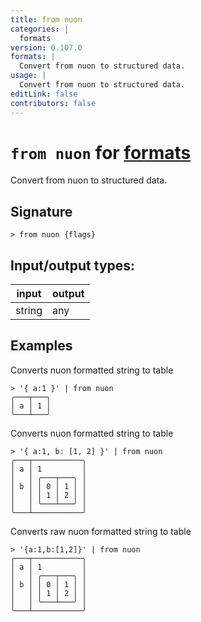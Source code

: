 ```yaml
---
title: from nuon
categories: |
  formats
version: 0.107.0
formats: |
  Convert from nuon to structured data.
usage: |
  Convert from nuon to structured data.
editLink: false
contributors: false
---
```

<!-- This file is automatically generated. Please edit the command in https://github.com/nushell/nushell instead. -->

# `from nuon` for [formats](/commands/categories/formats.md)

<div class='command-title'>Convert from nuon to structured data.</div>

## Signature

```> from nuon {flags} ```


## Input/output types:

| input  | output |
| ------ | ------ |
| string | any    |
## Examples

Converts nuon formatted string to table
```nu
> '{ a:1 }' | from nuon
╭───┬───╮
│ a │ 1 │
╰───┴───╯
```

Converts nuon formatted string to table
```nu
> '{ a:1, b: [1, 2] }' | from nuon
╭───┬───────────╮
│ a │ 1         │
│   │ ╭───┬───╮ │
│ b │ │ 0 │ 1 │ │
│   │ │ 1 │ 2 │ │
│   │ ╰───┴───╯ │
╰───┴───────────╯
```

Converts raw nuon formatted string to table
```nu
> '{a:1,b:[1,2]}' | from nuon
╭───┬───────────╮
│ a │ 1         │
│   │ ╭───┬───╮ │
│ b │ │ 0 │ 1 │ │
│   │ │ 1 │ 2 │ │
│   │ ╰───┴───╯ │
╰───┴───────────╯
```
